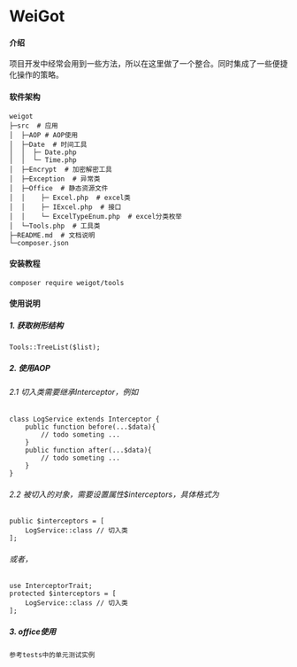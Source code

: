 # WeiGot

#### 介绍
项目开发中经常会用到一些方法，所以在这里做了一个整合。同时集成了一些便捷化操作的策略。

#### 软件架构
```
weigot
├─src  # 应用
│  ├─AOP # AOP使用
│  ├─Date  # 时间工具
│  │  ├─ Date.php
│  │  └─ Time.php
│  ├─Encrypt  # 加密解密工具
│  ├─Exception  # 异常类
│  ├─Office  # 静态资源文件
│  │    ├─ Excel.php  # excel类
│  │    ├─ IExcel.php  # 接口
│  │    └─ ExcelTypeEnum.php  # excel分类枚举
│  └─Tools.php  # 工具类
├─README.md  # 文档说明
└─composer.json
```

#### 安装教程
```
composer require weigot/tools
```

#### 使用说明

##### 1. 获取树形结构
```
Tools::TreeList($list);
```
##### 2. 使用AOP
###### 2.1 切入类需要继承Interceptor，例如
```
class LogService extends Interceptor {
    public function before(...$data){
        // todo someting ...
    }
    public function after(...$data){
        // todo someting ...
    }
}
```
###### 2.2 被切入的对象，需要设置属性$interceptors，具体格式为
```
public $interceptors = [
    LogService::class // 切入类
];
```
###### 或者，
```
use InterceptorTrait;
protected $interceptors = [
    LogService::class // 切入类
];
```
##### 3. office使用
```
参考tests中的单元测试实例
```
